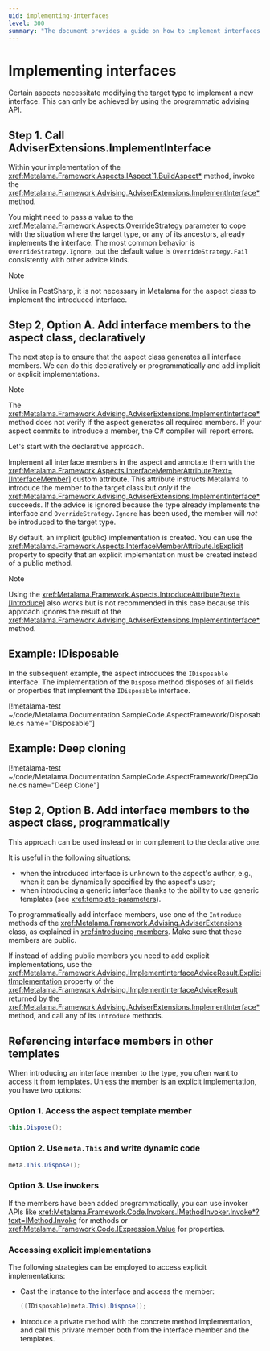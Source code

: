 ```yaml
---
uid: implementing-interfaces
level: 300
summary: "The document provides a guide on how to implement interfaces using the programmatic advising API in the Metalama Framework, with examples for IDisposable and Deep cloning."
---
```

# Implementing interfaces

Certain aspects necessitate modifying the target type to implement a new interface. This can only be achieved by using the programmatic advising API.

## Step 1. Call AdviserExtensions.ImplementInterface

Within your implementation of the <xref:Metalama.Framework.Aspects.IAspect`1.BuildAspect*> method, invoke the <xref:Metalama.Framework.Advising.AdviserExtensions.ImplementInterface*> method.

You might need to pass a value to the <xref:Metalama.Framework.Aspects.OverrideStrategy> parameter to cope with the situation where the target type, or any of its ancestors, already implements the interface. The most common behavior is `OverrideStrategy.Ignore`, but the default value is `OverrideStrategy.Fail` consistently with other advice kinds.

> [!NOTE]
> Unlike in PostSharp, it is not necessary in Metalama for the aspect class to implement the introduced interface.

## Step 2, Option A. Add interface members to the aspect class, declaratively

The next step is to ensure that the aspect class generates all interface members. We can do this declaratively or programmatically and add implicit or explicit implementations.

> [!NOTE]
> The <xref:Metalama.Framework.Advising.AdviserExtensions.ImplementInterface*> method does not verify if the aspect generates all required members. If your aspect commits to introduce a member, the C# compiler will report errors.

Let's start with the declarative approach.

Implement all interface members in the aspect and annotate them with the <xref:Metalama.Framework.Aspects.InterfaceMemberAttribute?text=[InterfaceMember]> custom attribute. This attribute instructs Metalama to introduce the member to the target class but _only_ if the <xref:Metalama.Framework.Advising.AdviserExtensions.ImplementInterface*> succeeds. If the advice is ignored because the type already implements the interface and `OverrideStrategy.Ignore` has been used, the member will _not_ be introduced to the target type.

By default, an implicit (public) implementation is created. You can use the <xref:Metalama.Framework.Aspects.InterfaceMemberAttribute.IsExplicit> property to specify that an explicit implementation must be created instead of a public method.

> [!NOTE]
> Using the <xref:Metalama.Framework.Aspects.IntroduceAttribute?text=[Introduce]> also works but is not recommended in this case because this approach ignores the result of the <xref:Metalama.Framework.Advising.AdviserExtensions.ImplementInterface*> method.

## Example: IDisposable

In the subsequent example, the aspect introduces the `IDisposable` interface. The implementation of the `Dispose` method disposes of all fields or properties that implement the `IDisposable` interface.

[!metalama-test  ~/code/Metalama.Documentation.SampleCode.AspectFramework/Disposable.cs name="Disposable"]

## Example: Deep cloning

[!metalama-test ~/code/Metalama.Documentation.SampleCode.AspectFramework/DeepClone.cs name="Deep Clone"]

## Step 2, Option B. Add interface members to the aspect class, programmatically

This approach can be used instead or in complement to the declarative one.

It is useful in the following situations:

* when the introduced interface is unknown to the aspect's author, e.g., when it can be dynamically specified by the aspect's user;
* when introducing a generic interface thanks to the ability to use generic templates (see <xref:template-parameters>).

To programmatically add interface members, use one of the `Introduce` methods of the <xref:Metalama.Framework.Advising.AdviserExtensions> class, as explained in <xref:introducing-members>. Make sure that these members are public.

If instead of adding public members you need to add explicit implementations, use the <xref:Metalama.Framework.Advising.IImplementInterfaceAdviceResult.ExplicitImplementation> property of the <xref:Metalama.Framework.Advising.IImplementInterfaceAdviceResult> returned by the <xref:Metalama.Framework.Advising.AdviserExtensions.ImplementInterface*> method, and call any of its `Introduce` methods.

## Referencing interface members in other templates

When introducing an interface member to the type, you often want to access it from templates. Unless the member is an explicit implementation, you have two options:

[comment]: # (TODO: better code examples)

### Option 1. Access the aspect template member

```cs
this.Dispose();
```

### Option 2. Use `meta.This` and write dynamic code

```cs
meta.This.Dispose();
```

### Option 3. Use invokers

If the members have been added programmatically, you can use invoker APIs like <xref:Metalama.Framework.Code.Invokers.IMethodInvoker.Invoke*?text=IMethod.Invoke> for methods or <xref:Metalama.Framework.Code.IExpression.Value> for properties.

### Accessing explicit implementations

The following strategies can be employed to access explicit implementations:

- Cast the instance to the interface and access the member:

    ```cs
    ((IDisposable)meta.This).Dispose();
    ```

- Introduce a private method with the concrete method implementation, and call this private member both from the interface member and the templates.
